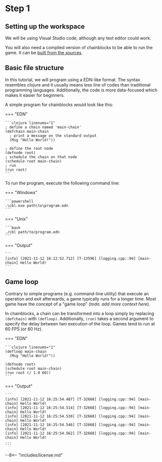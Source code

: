 # Step 1

## Setting up the workspace

We will be using Visual Studio code, although any text editor could work.

You will also need a compiled version of chainblocks to be able to run the game. It can be [built from the sources](https://github.com/fragcolor-xyz/chainblocks/wiki/Building).

## Basic file structure

In this tutorial, we will program using a EDN-like format. The syntax resembles clojure and it usually means less line of codes than traditional programming languages. Additionally, the code is more data-focused which makes it easier for beginners.

A simple program for chainblocks would look like this:

=== "EDN"

    ```clojure linenums="1"
    ; define a chain named 'main-chain'
    (defchain main-chain
      ; print a message on the standard output
      (Msg "Hello World!"))

    ; define the root node
    (defnode root)
    ; schedule the chain on that node
    (schedule root main-chain)
    ; run
    (run root)
    ```

To run the program, execute the following command line:

=== "Windows"

    ```powershell
    .\cbl.exe path\to\program.edn
    ```

=== "Unix"

    ```bash
    ./cbl path/to/program.edn
    ```

=== "Output"

    ```
    [info] [2021-11-12 16:12:52.712] [T-13596] [logging.cpp::94] [main-chain] Hello World!
    ```

## Game loop

Contrary to simple programs (e.g. command-line utility) that execute an operation and exit afterwards, a game typically runs for a longer time.
Most game have the concept of a "game loop" (*todo: add more context here*).

In chainblocks, a chain can be transformed into a loop simply by replacing `(defchain)` with `(defloop)`. Additionally, `(run)` takes a second argument to specify the delay between two execution of the loop. Games tend to run at 60 FPS (or 60 Hz).

=== "EDN"

    ```clojure linenums="1"
    (defloop main-chain
      (Msg "Hello World!"))

    (defnode root)
    (schedule root main-chain)
    (run root (/ 1.0 60))
    ```

=== "Output"

    ```
    [info] [2021-11-12 16:25:54.487] [T-32668] [logging.cpp::94] [main-chain] Hello World!
    [info] [2021-11-12 16:25:54.514] [T-32668] [logging.cpp::94] [main-chain] Hello World!
    [info] [2021-11-12 16:25:54.530] [T-32668] [logging.cpp::94] [main-chain] Hello World!
    [info] [2021-11-12 16:25:54.546] [T-32668] [logging.cpp::94] [main-chain] Hello World!
    [info] [2021-11-12 16:25:54.562] [T-32668] [logging.cpp::94] [main-chain] Hello World!
    ...
    ```

--8<-- "includes/license.md"
